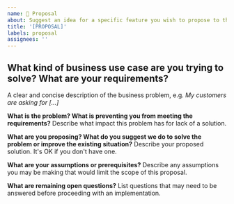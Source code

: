 ```yaml
---
name: 💭 Proposal
about: Suggest an idea for a specific feature you wish to propose to the community for comment
title: '[PROPOSAL]'
labels: proposal
assignees: ''
---
```

## What kind of business use case are you trying to solve? What are your requirements?
A clear and concise description of the business problem, e.g. _My customers are asking for [...]_

**What is the problem? What is preventing you from meeting the requirements?**
Describe what impact this problem has for lack of a solution.

**What are you proposing? What do you suggest we do to solve the problem or improve the existing situation?**
Describe your proposed solution. It's OK if you don't have one.

**What are your assumptions or prerequisites?**
Describe any assumptions you may be making that would limit the scope of this proposal.

**What are remaining open questions?**
List questions that may need to be answered before proceeding with an implementation.